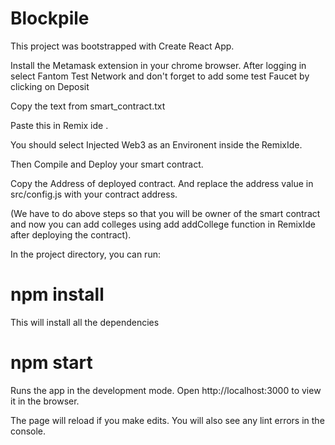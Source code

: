 # Blockpile
This project was bootstrapped with Create React App.

Install the Metamask extension in your chrome browser.
After logging in select Fantom Test Network and don't forget to add some test Faucet by clicking on Deposit

Copy the text from smart_contract.txt

Paste this in Remix ide .

You should select Injected Web3 as an Environent inside the RemixIde.

Then Compile and Deploy your smart contract.

Copy the Address of deployed contract.
And replace the address value in src/config.js with your contract address.

(We have to do above steps so that you will be owner of the smart contract and now you can add colleges using add addCollege function in RemixIde after deploying the contract).

In the project directory, you can run:

# npm install
This will install all the dependencies

# npm start
Runs the app in the development mode.
Open http://localhost:3000 to view it in the browser.

The page will reload if you make edits.
You will also see any lint errors in the console.
